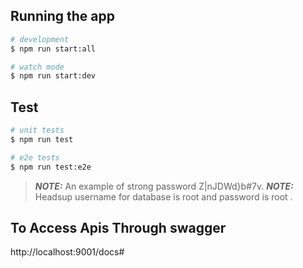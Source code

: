 

## Running the app

```bash
# development
$ npm run start:all

# watch mode
$ npm run start:dev

```

## Test

```bash
# unit tests
$ npm run test

# e2e tests
$ npm run test:e2e


```

> **_NOTE:_**  An example of strong password Z|nJDWd}b#7v.
> **_NOTE:_**  Headsup username for database is root and password is root .
 
## To Access Apis Through swagger
http://localhost:9001/docs#


